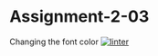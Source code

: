 # Assignment-2-03
Changing the font color
[![linter](https://github.com/Mateo-Ugarte/Assignment-2-03/workflows/linter/badge.svg)](https://github.com/marketplace/actions/super-linter)         

